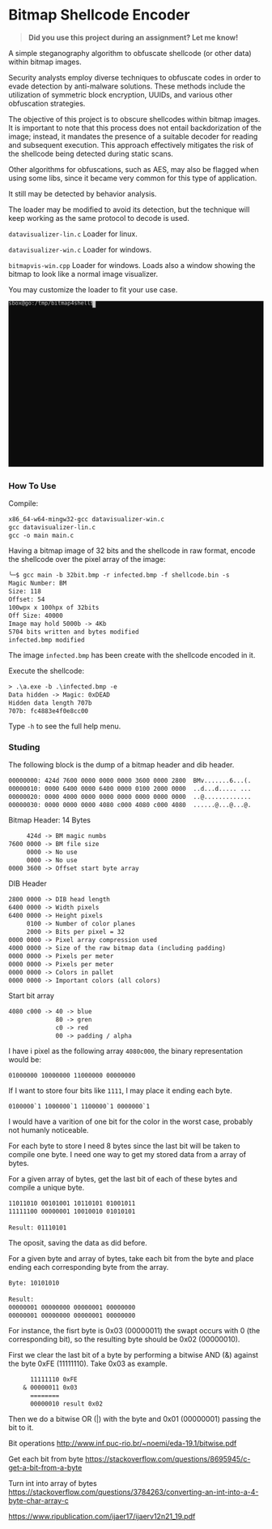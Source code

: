 # Bitmap Shellcode Encoder

> **Did you use this project during an assignment? Let me know!**

A simple steganography algorithm to obfuscate shellcode (or other data) within bitmap images.

Security analysts employ diverse techniques to obfuscate codes in order to evade detection by anti-malware solutions. These methods include the utilization of symmetric block encryption, UUIDs, and various other obfuscation strategies.

The objective of this project is to obscure shellcodes within bitmap images. It is important to note that this process does not entail backdorization of the image; instead, it mandates the presence of a suitable decoder for reading and subsequent execution. This approach effectively mitigates the risk of the shellcode being detected during static scans.

Other algorithms for obfuscations, such as AES, may also be flagged when using some libs, since it became very common for this type of application.

It still may be detected by behavior analysis.

The loader may be modified to avoid its detection, but the technique will keep working as the same protocol to decode is used.

`datavisualizer-lin.c` Loader for linux.

`datavisualizer-win.c` Loader for windows.

`bitmapvis-win.cpp` Loader for windows. Loads also a window showing the bitmap to look like a normal image visualizer.

You may customize the loader to fit your use case.

![Loader for Linux](img/termtosvg_m0fudx6r.svg)

### How To Use

Compile:

```
x86_64-w64-mingw32-gcc datavisualizer-win.c
gcc datavisualizer-lin.c
gcc -o main main.c
```

Having a bitmap image of 32 bits and the shellcode in raw format, encode the shellcode over the pixel array of the image:

```
╰─$ gcc main -b 32bit.bmp -r infected.bmp -f shellcode.bin -s
Magic Number: BM
Size: 118
Offset: 54
100wpx x 100hpx of 32bits
Off Size: 40000
Image may hold 5000b -> 4Kb
5704 bits written and bytes modified
infected.bmp modified
```

The image `infected.bmp` has been create with the shellcode encoded in it.

Execute the shellcode:

```
> .\a.exe -b .\infected.bmp -e
Data hidden -> Magic: 0xDEAD
Hidden data length 707b
707b: fc4883e4f0e8cc00
```

Type `-h` to see the full help menu.

### Studing

The following block is the dump of a bitmap header and dib header.

```
00000000: 424d 7600 0000 0000 0000 3600 0000 2800  BMv.......6...(.
00000010: 0000 6400 0000 6400 0000 0100 2000 0000  ..d...d..... ...
00000020: 0000 4000 0000 0000 0000 0000 0000 0000  ..@.............
00000030: 0000 0000 0000 4080 c000 4080 c000 4080  ......@...@...@.
```

Bitmap Header: 14 Bytes

```
     424d -> BM magic numbs
7600 0000 -> BM file size
     0000 -> No use 
     0000 -> No use
0000 3600 -> Offset start byte array
```

DIB Header

```
2800 0000 -> DIB head length
6400 0000 -> Width pixels
6400 0000 -> Height pixels
     0100 -> Number of color planes
     2000 -> Bits per pixel = 32
0000 0000 -> Pixel array compression used
4000 0000 -> Size of the raw bitmap data (including padding)
0000 0000 -> Pixels per meter
0000 0000 -> Pixels per meter
0000 0000 -> Colors in pallet
0000 0000 -> Important colors (all colors)
```

Start bit array

```
4080 c000 -> 40 -> blue
             80 -> gren
             c0 -> red
             00 -> padding / alpha
```

I have i pixel as the following array `4080c000`, the binary representation would be:
```
01000000 10000000 11000000 00000000
```

If I want to store four bits like `1111`, I may place it ending each byte.

```
0100000`1 1000000`1 1100000`1 0000000`1
```

I would have a varition of one bit for the color in the worst case, probably not humanly noticeable.

For each byte to store I need 8 bytes since the last bit will be taken to compile one byte. I need one way to get my stored data from a array of bytes.

For a given array of bytes, get the last bit of each of these bytes and compile a unique byte.

```
11011010 00101001 10110101 01001011 
11111100 00000001 10010010 01010101

Result: 01110101
```

The oposit, saving the data as did before.

For a given byte and array of bytes, take each bit from the byte and place ending each corresponding byte from the array.

```
Byte: 10101010

Result:
00000001 00000000 00000001 00000000
00000001 00000000 00000001 00000000

```

For instance, the fisrt byte is 0x03 (00000011) the swapt occurs with 0 (the corresponding bit), so the resulting byte should be 0x02 (00000010).

First we clear the last bit of a byte by performing a bitwise AND (&) against the byte 0xFE (11111110). Take 0x03 as example.

```
      11111110 0xFE
    & 00000011 0x03
      ========
      00000010 result 0x02
```

Then we do a bitwise OR (|) with the byte and 0x01 (00000001) passing the bit to it.


Bit operations
http://www.inf.puc-rio.br/~noemi/eda-19.1/bitwise.pdf

Get each bit from byte
https://stackoverflow.com/questions/8695945/c-get-a-bit-from-a-byte

Turn int into array of bytes
https://stackoverflow.com/questions/3784263/converting-an-int-into-a-4-byte-char-array-c

https://www.ripublication.com/ijaer17/ijaerv12n21_19.pdf